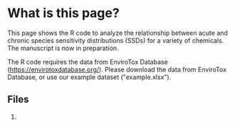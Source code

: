 # What is this page?
This page shows the R code to analyze the relationship between acute and chronic species sensitivity distributions (SSDs) for a variety of chemicals. The manuscript is now in preparation.

The R code requires the data from EnviroTox Database (https://envirotoxdatabase.org/). Please download the data from EnviroTox Database, or use our example dataset ("example.xlsx").

## Files
1. 
